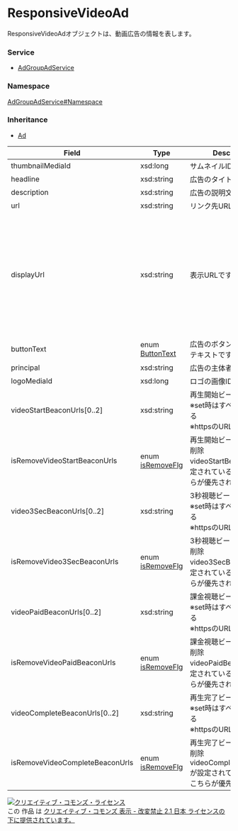 

# ResponsiveVideoAd

ResponsiveVideoAdオブジェクトは、動画広告の情報を表します。

### Service

+ [AdGroupAdService](../../services/AdGroupAdService.md)

### Namespace

[AdGroupAdService#Namespace](../../services/AdGroupAdService.md#namespace)

### Inheritance

+ [Ad](./Ad.md)

| Field | Type | Description | response | add | set | remove |
| ----- | ---- | ----------- | -------- | --------- | --------- | --------- |
| thumbnailMediaId | xsd:long | サムネイルIDです。 | yes | Requirement | Optional | Ignore | |
| headline | xsd:string | 広告のタイトルです。 | yes | Requirement | Optional | Ignore | |
| description | xsd:string | 広告の説明文です。 | yes | Requirement | Optional | Ignore | |
| url | xsd:string | リンク先URLです。 | yes | Requirement | Optional | Ignore | |
| displayUrl | xsd:string | 表示URLです。 | yes | Optional<br><br>※Default値<br>-標準キャンペーン：<br>入力必須<br>-アプリキャンペーン（iOS）：<br>「itunes.apple.com」<br>-アプリキャンペーン（Android）：<br>「play.google.com」 | Optional<br/>Updatable<br><br>  ※入力許可<br>  -アプリキャンペーン（iOS）：<br>  「itunes.apple.com」のみ可能<br>  -アプリキャンペーン（Android）：<br>  「play.google.com」のみ可能<br> | Ignore | |
| buttonText | enum [ButtonText](./ButtonText.md) | 広告のボタンに表示されるテキストです。 | yes | Optional | Optional | Ignore | |
| principal | xsd:string | 広告の主体者表記です。 | yes | Requirement | Optional | Ignore | |
| logoMediaId | xsd:long | ロゴの画像IDです。 | yes | Optional | Optional | Ignore | |
| videoStartBeaconUrls[0..2] | xsd:string | 再生開始ビーコンURL<br/>※set時はすべて上書きされる<br/>※httpsのURLのみ設定可能 | yes | Optional | Optional<br/>Updatable | Ignore | |
| isRemoveVideoStartBeaconUrls | enum [isRemoveFlg](./isRemoveFlg.md) | 再生開始ビーコンURL<br/>削除<br/>videoStartBeaconUrlが設定されている場合も、こちらが優先される | yes | Ignore | Optional<br/>Updatable | Ignore | |
| video3SecBeaconUrls[0..2] | xsd:string | 3秒視聴ビーコンURL<br/>※set時はすべて上書きされる<br/>※httpsのURLのみ設定可能 | yes | Optional | Optional<br/>Updatable | Ignore | |
| isRemoveVideo3SecBeaconUrls | enum [isRemoveFlg](./isRemoveFlg.md) | 3秒視聴ビーコンURL<br/>削除<br/>video3SecBeaconUrlが設定されている場合も、こちらが優先される | yes | Ignore | Optional<br/>Updatable | Ignore | |
| videoPaidBeaconUrls[0..2] | xsd:string | 課金視聴ビーコンURL<br/>※set時はすべて上書きされる<br/>※httpsのURLのみ設定可能 | yes | Optional | Optional<br/>Updatable | Ignore | |
| isRemoveVideoPaidBeaconUrls | enum [isRemoveFlg](./isRemoveFlg.md) | 課金視聴ビーコンURL<br/>削除<br/>videoPaidBeaconUrlが設定されている場合も、こちらが優先される | yes | Ignore | Optional<br/>Updatable | Ignore | |
| videoCompleteBeaconUrls[0..2] | xsd:string | 再生完了ビーコンURL<br/>※set時はすべて上書きされる<br/>※httpsのURLのみ設定可能 | yes | Optional | Optional<br/>Updatable | Ignore | |
| isRemoveVideoCompleteBeaconUrls | enum [isRemoveFlg](./isRemoveFlg.md) | 再生完了ビーコンURL<br/>削除<br/>videoCompleteBeaconUrlが設定されている場合も、こちらが優先される | yes | Ignore | Optional<br/>Updatable | Ignore | |

<a rel="license" href="http://creativecommons.org/licenses/by-nd/2.1/jp/"><img alt="クリエイティブ・コモンズ・ライセンス" style="border-width:0" src="https://i.creativecommons.org/l/by-nd/2.1/jp/88x31.png" /></a><br />この 作品 は <a rel="license" href="http://creativecommons.org/licenses/by-nd/2.1/jp/">クリエイティブ・コモンズ 表示 - 改変禁止 2.1 日本 ライセンスの下に提供されています。</a>
